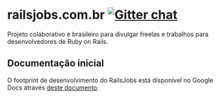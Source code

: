 railsjobs.com.br [![Gitter chat](https://badges.gitter.im/glundgren/railsjobs.com.br.png)](https://gitter.im/glundgren/railsjobs.com.br)
================
Projeto colaborativo e brasileiro para divulgar freelas e trabalhos para desenvolvedores de Ruby on Rails.

## Documentação inicial
O footprint de desenvolvimento do RailsJobs está disponível no Google Docs através [deste documento](https://docs.google.com/document/d/1gL3HP38YGyhEWKWs6uK3v2r84_SQlkAnkSC04FXv47c/edit).
